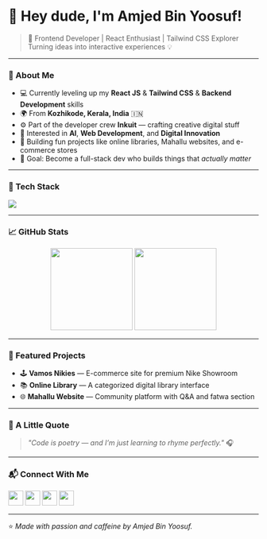 # 👋 Hey dude, I'm Amjed Bin Yoosuf!

> 🚀 Frontend Developer | React Enthusiast | Tailwind CSS Explorer  
> Turning ideas into interactive experiences 💡  

---

### 🧠 About Me
- 💻 Currently leveling up my **React JS** & **Tailwind CSS** & **Backend Development** skills  
- 🌍 From **Kozhikode, Kerala, India** 🇮🇳  
- ⚙️ Part of the developer crew **Inkuit** — crafting creative digital stuff  
- 🤖 Interested in **AI**, **Web Development**, and **Digital Innovation**  
- 🧩 Building fun projects like online libraries, Mahallu websites, and e-commerce stores  
- 🎯 Goal: Become a full-stack dev who builds things that *actually matter*  

---

### 🧰 Tech Stack
<p align="left">
  <img src="https://skillicons.dev/icons?i=html,css,js,react,tailwind,vite,nodejs,github,figma,vscode" />
</p>

---

### 📈 GitHub Stats
<p align="center">
  <img src="https://github-readme-stats.vercel.app/api?username=amjedvnml&show_icons=true&theme=radical" height="165"/>
  <img src="https://github-readme-streak-stats.herokuapp.com/?user=amjedvnml&theme=radical" height="165"/>
</p>

---

### 🧩 Featured Projects
- 🕹️ **Vamos Nikies** — E-commerce site for premium Nike Showroom  
- 📚 **Online Library** — A categorized digital library interface  
- 🌐 **Mahallu Website** — Community platform with Q&A and fatwa section  

---

### 🎵 A Little Quote
> *"Code is poetry — and I’m just learning to rhyme perfectly."* 🎧  

---

### 📬 Connect With Me
<p align="left">
  <a href="https://github.com/amjedvnml"><img src="https://skillicons.dev/icons?i=github" height="30"/></a>
  <a href="https://www.linkedin.com/in/amjedbinyoosuf"><img src="https://skillicons.dev/icons?i=linkedin" height="30"/></a>
  <a href="https://www.instagram.com/amj.ey_i"><img src="https://skillicons.dev/icons?i=instagram" height="30"/></a>
  <a href="https://wa.me/9995219061"><img src="https://skillicons.dev/icons?i=whatsapp" height="30"/></a>
</p>

---

⭐️ *Made with passion and caffeine by Amjed Bin Yoosuf.*
